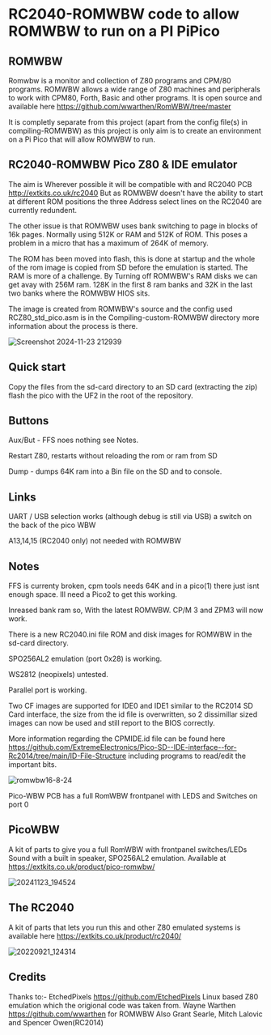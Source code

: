 # RC2040-ROMWBW code to allow ROMWBW to run on a PI PiPico 

## ROMWBW
Romwbw is a monitor and collection of Z80 programs and CPM/80 programs. ROMWBW allows a wide range of Z80 machines and peripherals to work with CPM80, Forth, Basic and other programs. 
It is open source and available here https://github.com/wwarthen/RomWBW/tree/master 

It is completly separate from this project (apart from the config file(s) in compiling-ROMWBW) as this project is only aim is to create an environment on a Pi Pico that will allow ROMWBW to run. 

## RC2040-ROMWBW Pico Z80 & IDE emulator
The aim is Wherever possible it will be compatible with and RC2040 PCB http://extkits.co.uk/rc2040
But as ROMWBW doesn't have the ability to start at different ROM positions the three Address select lines on the RC2040 are currently redundent.

The other issue is that ROMWBW uses bank switching to page in blocks of 16k pages. Normally using 512K or RAM and 512K of ROM. This poses a problem in a micro that has a maximum of 264K of memory. 

The ROM has been moved into flash, this is done at startup and the whole of the rom image is copied from SD before the emulation is started. 
The RAM is more of a challenge. By Turning off ROMWBW's RAM disks we can get avay with 256M ram. 128K in the first 8 ram banks and 32K in the last two banks where the ROMWBW HIOS sits.

The image is created from ROMWBW's source and the config used RCZ80_std_pico.asm is in the Compiling-custom-ROMWBW directory
more information about the process is there.

![Screenshot 2024-11-23 212939](https://github.com/user-attachments/assets/90fe8368-67ae-4220-b8b3-bf5141625553)

## Quick start
Copy the files from the sd-card directory to an SD card (extracting the zip)
flash the pico with the UF2 in the root of the repository. 


## Buttons

Aux/But - FFS noes nothing see Notes.

Restart Z80, restarts without reloading the rom or ram from SD

Dump - dumps 64K ram into a Bin file on the SD and to console.

## Links 
UART / USB selection works (although debug is still via USB) a switch on the back of the pico WBW

A13,14,15 (RC2040 only) not needed with ROMWBW

## Notes
FFS is currenty broken, cpm tools needs 64K and in a pico(1) there just isnt enough space. Ill need a Pico2 to get this working.

Inreased bank ram so, With the latest ROMWBW. CP/M 3 and ZPM3 will now work.

There is a new RC2040.ini file ROM and disk images for ROMWBW in the sd-card directory.

SPO256AL2 emulation (port 0x28) is working. 

WS2812 (neopixels) untested.

Parallel port is working.

Two CF images are supported for IDE0 and IDE1 similar to the RC2014 SD Card interface, the size from the id file is overwritten, so 2 dissimillar sized images can now be used and still report to the BIOS correctly.

More information regarding the CPMIDE.id file can be found here https://github.com/ExtremeElectronics/Pico-SD--IDE-interface--for-Rc2014/tree/main/ID-File-Structure including programs to read/edit the important bits.

![romwbw16-8-24](https://github.com/user-attachments/assets/60d47d1b-ad1c-487d-b0ce-a513a7ee87ff)

Pico-WBW PCB has a full RomWBW frontpanel with LEDS and Switches on port 0

## PicoWBW
A kit of parts to give you a full RomWBW with frontpanel switches/LEDs Sound with a built in speaker, SPO256AL2 emulation. Available at https://extkits.co.uk/product/pico-romwbw/

![20241123_194524](https://github.com/user-attachments/assets/9bb83998-a8b4-4b08-9177-76e0209d4d85)


## The RC2040 
A kit of parts that lets you run this and other Z80 emulated systems is available here https://extkits.co.uk/product/rc2040/


![20220921_124314](https://github.com/user-attachments/assets/7536d248-94a7-4b19-8226-6467483e52bd)

## Credits
Thanks to:-
EtchedPixels https://github.com/EtchedPixels Linux based Z80 emulation which the origional code was taken from.
Wayne Warthen https://github.com/wwarthen  for ROMWBW
Also
Grant Searle, Mitch Lalovic and Spencer Owen(RC2014)



